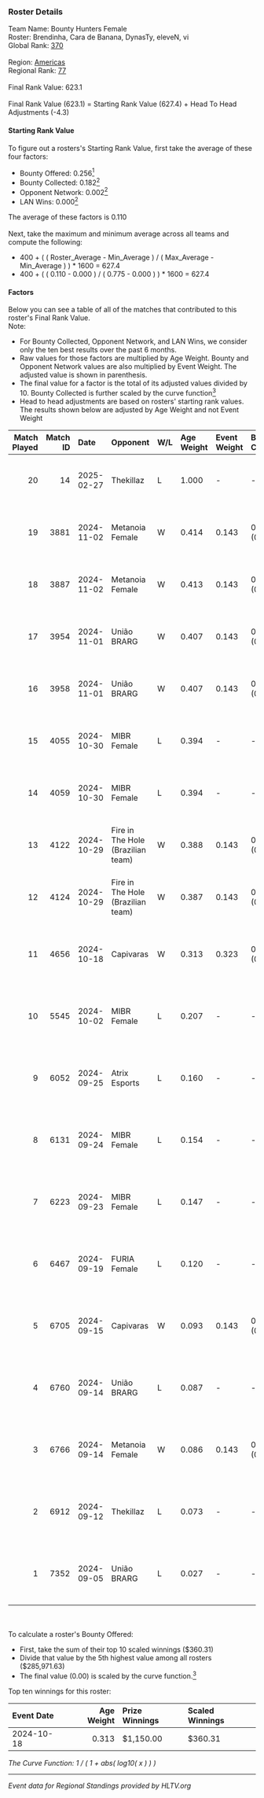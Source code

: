 ### Roster Details<br />
Team Name: Bounty Hunters Female<br />
Roster: Brendinha, Cara de Banana, DynasTy, eleveN, vi<br />
Global Rank: [370](../../standings_global_2025_02_28.md)<br />
<br />
Region: [Americas]( ../../standings_americas_2025_02_28.md)<br />
Regional Rank: [77]( ../../standings_americas_2025_02_28.md)<br />
<br />
Final Rank Value:  623.1<br />
<br />
Final Rank Value (623.1) = Starting Rank Value (627.4) + Head To Head Adjustments (-4.3)<br />

#### Starting Rank Value<br />
To figure out a rosters's Starting Rank Value, first take the average of these four factors:<br />
- Bounty Offered: 0.256[<sup>1</sup>](#table2)
- Bounty Collected: 0.182[<sup>2</sup>](#table1)
- Opponent Network: 0.002[<sup>2</sup>](#table1)
- LAN Wins: 0.000[<sup>2</sup>](#table1)

The average of these factors is 0.110<br />
<br />
Next, take the maximum and minimum average across all teams and compute the following:<br />
- 400 + ( ( Roster_Average - Min_Average ) / ( Max_Average - Min_Average ) ) * 1600 = 627.4
- 400 + ( ( 0.110 - 0.000 ) / ( 0.775 - 0.000 ) ) * 1600 = 627.4


#### Factors<br />
Below you can see a table of all of the matches that contributed to this roster's Final Rank Value.<br />
Note:<br />

- For Bounty Collected, Opponent Network, and LAN Wins, we consider only the ten best results over the past 6 months.
- Raw values for those factors are multiplied by Age Weight. Bounty and Opponent Network values are also multiplied by Event Weight. The adjusted value is shown in parenthesis.
- The final value for a factor is the total of its adjusted values divided by 10. Bounty Collected is further scaled by the curve function[<sup>3</sup>](#curveFunction)
- Head to head adjustments are based on rosters' starting rank values. The results shown below are adjusted by Age Weight and not Event Weight
<span id="table1"></span><br />


| Match Played | Match ID | Date       | Opponent                          | W/L | Age Weight | Event Weight | Bounty Collected | Opponent Network | LAN Wins  | H2H Adj. | Roster                                           |
| -: | -: | :- | :- | :- | :- | :- | :- | :- | :- | -: | :- |
|           20 |       14 | 2025-02-27 | Thekillaz                         | L   | 1.000      | -            | -                | -                | -         |   -15.47 | Brendinha, Cara de Banana, DynasTy, eleveN, vi   |
|           19 |     3881 | 2024-11-02 | Metanoia Female                   | W   | 0.414      | 0.143        | 0.000 (0.000)    | 0.020 (0.001)    | 0 (0.000) |     2.60 | Cara de Banana, DynasTy, eleveN, lexy, vi        |
|           18 |     3887 | 2024-11-02 | Metanoia Female                   | W   | 0.413      | 0.143        | 0.000 (0.000)    | 0.020 (0.001)    | 0 (0.000) |     2.66 | Cara de Banana, DynasTy, eleveN, lexy, vi        |
|           17 |     3954 | 2024-11-01 | União BRARG                       | W   | 0.407      | 0.143        | 0.001 (0.000)    | 0.067 (0.004)    | 0 (0.000) |     6.37 | Cara de Banana, DynasTy, eleveN, lexy, vi        |
|           16 |     3958 | 2024-11-01 | União BRARG                       | W   | 0.407      | 0.143        | 0.001 (0.000)    | 0.067 (0.004)    | 0 (0.000) |     6.60 | Cara de Banana, DynasTy, eleveN, lexy, vi        |
|           15 |     4055 | 2024-10-30 | MIBR Female                       | L   | 0.394      | -            | -                | -                | -         |    -3.40 | Cara de Banana, DynasTy, eleveN, lexy, vi        |
|           14 |     4059 | 2024-10-30 | MIBR Female                       | L   | 0.394      | -            | -                | -                | -         |    -3.49 | Cara de Banana, DynasTy, eleveN, lexy, vi        |
|           13 |     4122 | 2024-10-29 | Fire in The Hole (Brazilian team) | W   | 0.388      | 0.143        | 0.000 (0.000)    | 0.020 (0.001)    | 0 (0.000) |     2.60 | Cara de Banana, DynasTy, eleveN, lexy, vi        |
|           12 |     4124 | 2024-10-29 | Fire in The Hole (Brazilian team) | W   | 0.387      | 0.143        | 0.000 (0.000)    | 0.020 (0.001)    | 0 (0.000) |     2.66 | Cara de Banana, DynasTy, eleveN, lexy, vi        |
|           11 |     4656 | 2024-10-18 | Capivaras                         | W   | 0.313      | 0.323        | 0.001 (0.000)    | 0.043 (0.004)    | 0 (0.000) |     3.62 | Cara de Banana, DynasTy, eleveN, Luulu4k, valulu |
|           10 |     5545 | 2024-10-02 | MIBR Female                       | L   | 0.207      | -            | -                | -                | -         |    -1.83 | Cara de Banana, DynasTy, eleveN, Luulu4k, valulu |
|            9 |     6052 | 2024-09-25 | Atrix Esports                     | L   | 0.160      | -            | -                | -                | -         |    -2.16 | Cara de Banana, DynasTy, eleveN, Luulu4k, valulu |
|            8 |     6131 | 2024-09-24 | MIBR Female                       | L   | 0.154      | -            | -                | -                | -         |    -1.41 | Cara de Banana, DynasTy, eleveN, Luulu4k, valulu |
|            7 |     6223 | 2024-09-23 | MIBR Female                       | L   | 0.147      | -            | -                | -                | -         |    -2.18 | Cara de Banana, DynasTy, eleveN, Luulu4k, valulu |
|            6 |     6467 | 2024-09-19 | FURIA Female                      | L   | 0.120      | -            | -                | -                | -         |    -0.32 | Cara de Banana, DynasTy, eleveN, Luulu4k, valulu |
|            5 |     6705 | 2024-09-15 | Capivaras                         | W   | 0.093      | 0.143        | 0.001 (0.000)    | 0.043 (0.001)    | 0 (0.000) |     1.09 | Cara de Banana, DynasTy, eleveN, Luulu4k, valulu |
|            4 |     6760 | 2024-09-14 | União BRARG                       | L   | 0.087      | -            | -                | -                | -         |    -1.33 | Cara de Banana, DynasTy, eleveN, Luulu4k, valulu |
|            3 |     6766 | 2024-09-14 | Metanoia Female                   | W   | 0.086      | 0.143        | 0.000 (0.000)    | 0.020 (0.000)    | 0 (0.000) |     0.60 | Cara de Banana, DynasTy, eleveN, Luulu4k, valulu |
|            2 |     6912 | 2024-09-12 | Thekillaz                         | L   | 0.073      | -            | -                | -                | -         |    -1.13 | Cara de Banana, DynasTy, eleveN, Luulu4k, valulu |
|            1 |     7352 | 2024-09-05 | União BRARG                       | L   | 0.027      | -            | -                | -                | -         |    -0.41 | Cara de Banana, DynasTy, eleveN, Luulu4k, valulu |

<br />
<span id="table2"></span><br />
To calculate a roster's Bounty Offered:<br />

- First, take the sum of their top 10 scaled winnings ($360.31)
- Divide that value by the 5th highest value among all rosters ($285,971.63)
- The final value (0.00) is scaled by the curve function.[<sup>3</sup>](#curveFunction)

Top ten winnings for this roster:<br />

| Event Date | Age Weight | Prize Winnings | Scaled Winnings |
| :- | -: | :- | :- |
| 2024-10-18 |      0.313 | $1,150.00      | $360.31         |


<span id="curveFunction"></span>_The Curve Function: 1 / ( 1 + abs( log10( x ) ) )_<br />

---
_Event data for Regional Standings provided by HLTV.org_<br />
